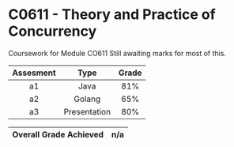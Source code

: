 # C0611 - Theory and Practice of Concurrency

Coursework for Module CO611
Still awaiting marks for most of this.

| Assesment | Type | Grade |
| :---: | :---: | :---: |
|a1|Java|81%|
|a2|Golang|65%|
|a3|Presentation|80%|

| Overall Grade Achieved | n/a |
| --- | --- |
